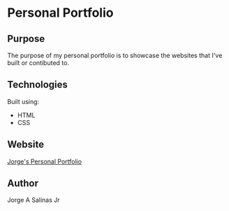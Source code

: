 # Personal Portfolio

## Purpose

The purpose of my personal portfolio is to showcase the websites that I've built or contibuted to.

## Technologies

Built using:

* HTML
* CSS

## Website

[Jorge's Personal Portfolio](https://jsalinas212.github.io/personal-portfolio-challenge)

## Author

Jorge A Salinas Jr